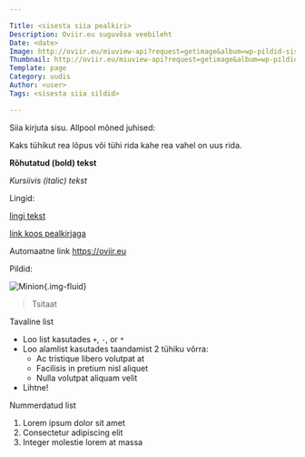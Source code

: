 ```yaml
---

Title: <sisesta siia pealkiri>
Description: Oviir.eu suguvõsa veebileht
Date: <date>
Image: http://oviir.eu/miuview-api?request=getimage&album=wp-pildid-sisusse&item=o-logo-white.png&size=800&mode=longest
Thumbnail: http://oviir.eu/miuview-api?request=getimage&album=wp-pildid-sisusse&item=o-logo-white.png&size=800&mode=square
Template: page
Category: uudis
Author: <user>
Tags: <sisesta siia sildid>

---
```


Siia kirjuta sisu. Allpool mõned juhised:

Kaks tühikut rea lõpus või tühi rida kahe rea vahel on uus rida.

**Rõhutatud (bold) tekst**

*Kursiivis (italic) tekst*

Lingid:

[lingi tekst](http://oviir.eu)

[link koos pealkirjaga](http://oviir.eu "pealkiri")

Automaatne link https://oviir.eu

Pildid:

![Minion](https://octodex.github.com/images/minion.png){.img-fluid}

> Tsitaat

Tavaline list

+ Loo list kasutades `+`, `-`, or `*`
+ Loo alamlist kasutades taandamist 2 tühiku võrra:
  * Ac tristique libero volutpat at
  + Facilisis in pretium nisl aliquet
  - Nulla volutpat aliquam velit
+ Lihtne!

Nummerdatud list

1. Lorem ipsum dolor sit amet
2. Consectetur adipiscing elit
3. Integer molestie lorem at massa
